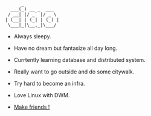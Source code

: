           _
      ___(_) __ _  ___
     / __| |/ _` |/ _ \
    | (__| | (_| | (_) |
     \___|_|\__,_|\___/


- Always sleepy.

- Have no dream but fantasize all day long.

- Currtently learning database and distributed system.

- Really want to go outside and do some citywalk.

- Try hard to become an infra.

- Love Linux with DWM.

- [Make friends !](https://user-images.githubusercontent.com/46670806/224617379-e68718d5-7fc6-432f-9138-e5195398251c.jpeg)




<!-- ![wakatime](https://github-readme-stats.vercel.app/api/wakatime?username=noneback&&layout=compact) -->
